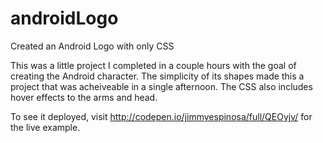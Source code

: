 # androidLogo
Created an Android Logo with only CSS

This was a little project I completed in a couple hours with the goal of creating the Android character. 
The simplicity of its shapes made this a project that was acheiveable in a single afternoon.
The CSS also includes hover effects to the arms and head.

To see it deployed, visit http://codepen.io/jimmyespinosa/full/QEOyjv/ for the live example.
